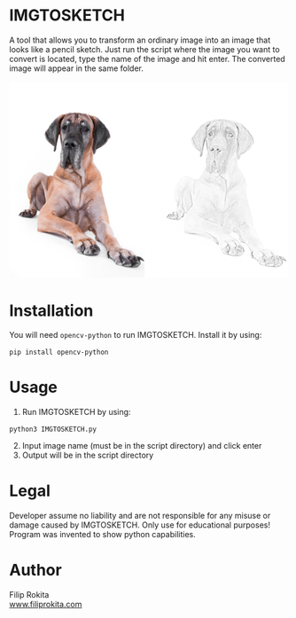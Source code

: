 # IMGTOSKETCH
A tool that allows you to transform an ordinary image into an image that looks like a pencil sketch. Just run the script where the image you want to convert is located, type the name of the image and hit enter. The converted image will appear in the same folder.<br/>
<br/>
<img src="IMGTOSKETCH.png">

# Installation
You will need `opencv-python` to run IMGTOSKETCH. Install it by using:
```
pip install opencv-python
```

# Usage
1. Run IMGTOSKETCH by using:
```
python3 IMGTOSKETCH.py
```
2. Input image name (must be in the script directory) and click enter
3. Output will be in the script directory

# Legal
Developer assume no liability and are not responsible for any misuse or damage caused by IMGTOSKETCH. Only use for educational purposes! Program was invented to show python capabilities.

# Author
Filip Rokita<br/>
www.filiprokita.com
